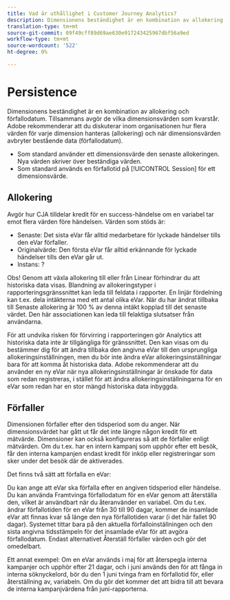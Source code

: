 ```yaml
---
title: Vad är uthållighet i Customer Journey Analytics?
description: Dimensionens beständighet är en kombination av allokering och förfallodatum. Tillsammans avgör de vilka dimensionsvärden som kvarstår.
translation-type: tm+mt
source-git-commit: 09f49cff89d69ae630e917243425967dbf56a9ed
workflow-type: tm+mt
source-wordcount: '522'
ht-degree: 0%

---
```



# Persistence

Dimensionens beständighet är en kombination av allokering och förfallodatum. Tillsammans avgör de vilka dimensionsvärden som kvarstår. Adobe rekommenderar att du diskuterar inom organisationen hur flera värden för varje dimension hanteras (allokering) och när dimensionsvärden avbryter bestående data (förfallodatum).

* Som standard använder ett dimensionsvärde den senaste allokeringen. Nya värden skriver över beständiga värden.
* Som standard används en förfallotid på [!UICONTROL Session] för ett dimensionsvärde.

## Allokering

Avgör hur CJA tilldelar kredit för en success-händelse om en variabel tar emot flera värden före händelsen. Värden som stöds är:

* Senaste: Det sista eVar får alltid medarbetare för lyckade händelser tills den eVar förfaller.
* Originalvärde: Den första eVar får alltid erkännande för lyckade händelser tills den eVar går ut.
* Instans: ?

Obs! Genom att växla allokering till eller från Linear förhindrar du att historiska data visas. Blandning av allokeringstyper i rapporteringsgränssnittet kan leda till feldata i rapporter. En linjär fördelning kan t.ex. dela intäkterna med ett antal olika eVar. När du har ändrat tillbaka till Senaste allokering är 100 % av denna intäkt kopplad till det senaste värdet. Den här associationen kan leda till felaktiga slutsatser från användarna.

För att undvika risken för förvirring i rapporteringen gör Analytics att historiska data inte är tillgängliga för gränssnittet. Den kan visas om du bestämmer dig för att ändra tillbaka den angivna eVar till den ursprungliga allokeringsinställningen, men du bör inte ändra eVar allokeringsinställningar bara för att komma åt historiska data. Adobe rekommenderar att du använder en ny eVar när nya allokeringsinställningar är önskade för data som redan registreras, i stället för att ändra allokeringsinställningarna för en eVar som redan har en stor mängd historiska data inbyggda.

## Förfaller

Dimensionen förfaller efter den tidsperiod som du anger. När dimensionsvärdet har gått ut får det inte längre någon kredit för ett mätvärde. Dimensioner kan också konfigureras så att de förfaller enligt mätvärden. Om du t.ex. har en intern kampanj som upphör efter ett besök, får den interna kampanjen endast kredit för inköp eller registreringar som sker under det besök där de aktiverades.

Det finns två sätt att förfalla en eVar:

Du kan ange att eVar ska förfalla efter en angiven tidsperiod eller händelse.
Du kan använda Framtvinga förfallodatum för en eVar genom att återställa den, vilket är användbart när du återanvänder en variabel.
Om du t.ex. ändrar förfallotiden för en eVar från 30 till 90 dagar, kommer de insamlade eVar att finnas kvar så länge den nya förfallotiden varar (i det här fallet 90 dagar). Systemet tittar bara på den aktuella förfalloinställningen och den sista angivna tidsstämpeln för det insamlade eVar för att avgöra förfallodatum. Endast alternativet Återställ förfaller värden och gör det omedelbart.

Ett annat exempel: Om en eVar används i maj för att återspegla interna kampanjer och upphör efter 21 dagar, och i juni används den för att fånga in interna söknyckelord, bör du den 1 juni tvinga fram en förfallotid för, eller återställning av, variabeln. Om du gör det kommer det att bidra till att bevara de interna kampanjvärdena från juni-rapporterna.